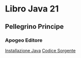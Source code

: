 # Libro Java 21

## Pellegrino Principe

### Apogeo Editore

[Installazione Java](Guide/InstallazioneJava/README.md)
[Codice Sorgente](Codice/README.md)
